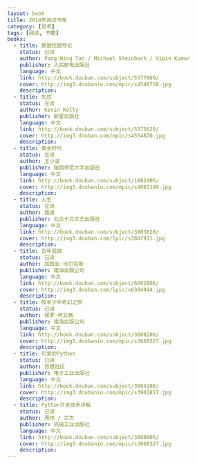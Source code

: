 ```yaml
---
layout: book
title: 2014年阅读书单
category: [思考]
tags: [阅读, 书籍]
books:
  - title: 数据挖掘导论
    status: 已读
    author: Pang-Ning Tan / Michael Steinbach / Vipin Kumar
    publisher: 人民邮电出版社
    language: 中文
    link: http://book.douban.com/subject/5377669/
    cover: http://img3.doubanio.com/mpic/s4548758.jpg
    description:
  - title: 失控
    status: 在读
    author: Kevin Kelly
    publisher: 新星出版社
    language: 中文
    link: http://book.douban.com/subject/5375620/
    cover: http://img3.douban.com/mpic/s4554820.jpg
    description:
  - title: 黄金时代
    status: 在读
    author: 王小波
    publisher: 陕西师范大学出版社
    language: 中文
    link: http://book.douban.com/subject/1082406/
    cover: http://img3.doubanio.com/mpic/s4083149.jpg
    description:
  - title: 人生
    status: 在读
    author: 路遥
    publisher: 北京十月文艺出版社
    language: 中文
    link: http://book.douban.com/subject/3803820/
    cover: http://img3.douban.com/lpic/s3847911.jpg
    description:
  - title: 百年孤独
    status: 已读
    author: 加西亚·马尔克斯
    publisher: 南海出版公司
    language: 中文
    link: http://book.douban.com/subject/6082808/
    cover: http://img3.douban.com/lpic/s6384944.jpg
    description:
  - title: 牧羊少年奇幻之旅
    status: 已读
    author: 保罗·柯艾略
    publisher: 南海出版公司
    language: 中文
    link: http://book.douban.com/subject/3608208/
    cover: http://img3.doubanio.com/mpic/s3668327.jpg
    description:
  - title: 可爱的Python
    status: 已读
    author: 哲思社区
    publisher: 电子工业出版社
    language: 中文
    link: http://book.douban.com/subject/3884108/
    cover: http://img3.doubanio.com/mpic/s3901817.jpg
    description:
  - title: Python开发技术详解
    status: 已读
    author: 周伟 / 宗杰
    publisher: 机械工业出版社
    language: 中文
    link: http://book.douban.com/subject/3889005/
    cover: http://img3.doubanio.com/mpic/s3668327.jpg
    description:
---
```

